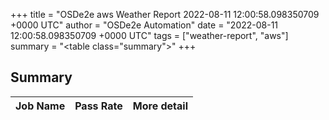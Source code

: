 +++
title = "OSDe2e aws Weather Report 2022-08-11 12:00:58.098350709 +0000 UTC"
author = "OSDe2e Automation"
date = "2022-08-11 12:00:58.098350709 +0000 UTC"
tags = ["weather-report", "aws"]
summary = "<table class=\"summary\"></table>"
+++
## Summary

| Job Name | Pass Rate | More detail |
|----------|-----------|-------------|




